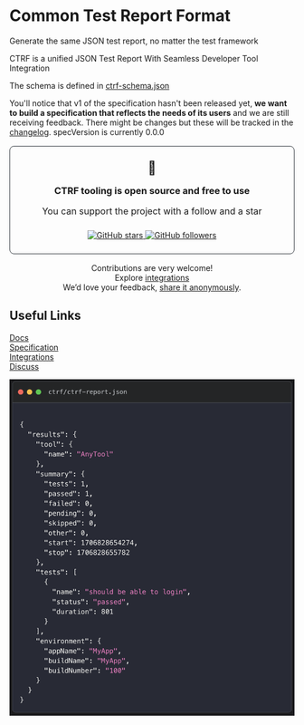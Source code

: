# Common Test Report Format

Generate the same JSON test report, no matter the test framework

CTRF is a unified JSON Test Report With Seamless Developer Tool Integration

The schema is defined in [ctrf-schema.json](static/ctrf-schema.json)

You'll notice that v1 of the specification hasn't been released yet, **we want to build a specification that reflects the needs of its users** and we are still receiving feedback. There might be changes but these will be tracked in the [changelog](CHANGELOG.md). specVersion is currently 0.0.0

<div align="center">
<div style="padding: 1.5rem; border-radius: 8px; margin: 1rem 0; border: 1px solid #30363d;">
<span style="font-size: 23px;">💚</span>
<h3 style="margin: 1rem 0;">CTRF tooling is open source and free to use</h3>
<p style="font-size: 16px;">You can support the project with a follow and a star</p>

<div style="margin-top: 1.5rem;">
<a href="https://github.com/ctrf-io/ctrf">
<img src="https://img.shields.io/github/stars/ctrf-io/ctrf?style=for-the-badge&color=2ea043" alt="GitHub stars">
</a>
<a href="https://github.com/ctrf-io">
<img src="https://img.shields.io/github/followers/ctrf-io?style=for-the-badge&color=2ea043" alt="GitHub followers">
</a>
</div>
</div>

<p style="font-size: 14px; margin: 1rem 0;">

Contributions are very welcome! <br/>
Explore <a href="https://www.ctrf.io/integrations">integrations</a> <br/>
We’d love your feedback, <a href="https://app.formbricks.com/s/cmefs524mhlh1tl01gkpvefrb">share it anonymously</a>.

</p>
</div>

## Useful Links

<a href="https://ctrf.io/docs/intro">Docs</a>
<br/>
<a href="https://ctrf.io/docs/specification/overview">Specification</a>
<br/>
<a href="https://ctrf.io/integrations">Integrations</a>
<br/>
<a href="https://github.com/orgs/ctrf-io/discussions">Discuss</a>
  
![CTRF Dashboard](./static/img/code.png)

</div>
